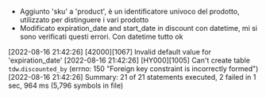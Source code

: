 - Aggiunto 'sku' a 'product', è un identificatore univoco del prodotto, utilizzato per distinguere i vari prodotto
- Modificato expiration_date and start_date in discount con datetime, mi si sono verificati questi errori. Con datetime tutto ok
  
[2022-08-16 21:42:26] [42000][1067] Invalid default value for 'expiration_date'
   [2022-08-16 21:42:26] [HY000][1005] Can't create table `tdw`.`discounted_by` (errno: 150 "Foreign key constraint is incorrectly formed")
   [2022-08-16 21:42:26] Summary: 21 of 21 statements executed, 2 failed in 
  1 sec, 964 ms (5,796 symbols in file)